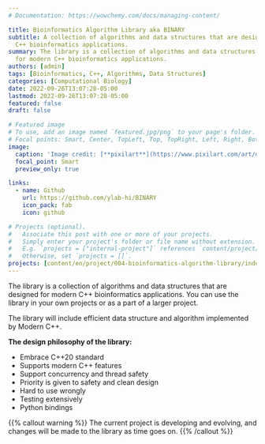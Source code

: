 ```yaml
---
# Documentation: https://wowchemy.com/docs/managing-content/

title: Bioinformatics Algorithm Library aka BINARY
subtitle: A collection of algorithms and data structures that are designed for modern
  C++ bioinformatics applications.
summary: The library is a collection of algorithms and data structures that are designed
  for modern C++ bioinformatics applications.
authors: [admin]
tags: [Bioinformatics, C++, Algorithms, Data Structures]
categories: [Computational Biology]
date: 2022-09-26T13:07:28-05:00
lastmod: 2022-09-26T13:07:28-05:00
featured: false
draft: false

# Featured image
# To use, add an image named `featured.jpg/png` to your page's folder.
# Focal points: Smart, Center, TopLeft, Top, TopRight, Left, Right, BottomLeft, Bottom, BottomRight.
image:
  caption: 'Image credit: [**pixilart**](https://www.pixilart.com/art/dragon-hill-8ef3a436b8ad7b1?ft=staff-picks&ft_id=)'
  focal_point: Smart
  preview_only: true

links:
  - name: Github
    url: https://github.com/ylab-hi/BINARY
    icon_pack: fab
    icon: github

# Projects (optional).
#   Associate this post with one or more of your projects.
#   Simply enter your project's folder or file name without extension.
#   E.g. `projects = ["internal-project"]` references `content/project/deep-learning/index.md`.
#   Otherwise, set `projects = []`.
projects: [content/en/project/004-bioinformatics-algorithm-library/index.md]
---
```


The library is a collection of algorithms and data structures that are designed for modern C++ bioinformatics applications.
You can use the library in your own projects or as a part of a larger project.

The library will include efficient data structure and algorithm implemented by Modern C++.

**The design philosophy of the library:**

- Embrace C++20 standard
- Supports modern C++ features
- Support concurrency and thread safety
- Priority is given to safety and clean design
- Hard to use wrongly
- Testing extensively
- Python bindings

{{% callout warning %}}
The current project is developing and evolving, and changes will be made to the library as time goes on.
{{% /callout %}}
